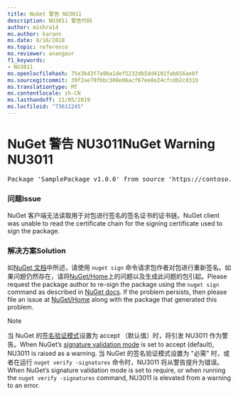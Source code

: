 ```yaml
---
title: NuGet 警告 NU3011
description: NU3011 警告代码
author: mishra14
ms.author: karann
ms.date: 8/16/2018
ms.topic: reference
ms.reviewer: anangaur
f1_keywords:
- NU3011
ms.openlocfilehash: 75e3b43f7a9ba1def5232db5dd4191fab656ae6f
ms.sourcegitcommit: 39f2ae79fbbc308e06acf67ee8e24cfcdb2c831b
ms.translationtype: MT
ms.contentlocale: zh-CN
ms.lasthandoff: 11/05/2019
ms.locfileid: "73611245"
---
```

# <a name="nuget-warning-nu3011"></a><span data-ttu-id="467d6-103">NuGet 警告 NU3011</span><span class="sxs-lookup"><span data-stu-id="467d6-103">NuGet Warning NU3011</span></span>

<pre>Package 'SamplePackage v1.0.0' from source 'https://contoso.com/index.json': The primary signature is invalid.</pre>

### <a name="issue"></a><span data-ttu-id="467d6-104">问题</span><span class="sxs-lookup"><span data-stu-id="467d6-104">Issue</span></span>

<span data-ttu-id="467d6-105">NuGet 客户端无法读取用于对包进行签名的签名证书的证书链。</span><span class="sxs-lookup"><span data-stu-id="467d6-105">NuGet client was unable to read the certificate chain for the signing certificate used to sign the package.</span></span>


### <a name="solution"></a><span data-ttu-id="467d6-106">解决方案</span><span class="sxs-lookup"><span data-stu-id="467d6-106">Solution</span></span>

<span data-ttu-id="467d6-107">如[NuGet 文档](https://docs.microsoft.com/nuget/create-packages/sign-a-package)中所述，请使用 `nuget sign` 命令请求包作者对包进行重新签名。如果问题仍然存在，请将[NuGet/Home](https://github.com/NuGet/Home/issues)上的问题以及生成此问题的包引起。</span><span class="sxs-lookup"><span data-stu-id="467d6-107">Please request the package author to re-sign the package using the `nuget sign` command as described in [NuGet docs](https://docs.microsoft.com/nuget/create-packages/sign-a-package). If the problem persists, then please file an issue at [NuGet/Home](https://github.com/NuGet/Home/issues) along with the package that generated this problem.</span></span>


> [!Note]
> <span data-ttu-id="467d6-108">当 NuGet 的[签名验证模式](https://docs.microsoft.com/nuget/consume-packages/installing-signed-packages#configure-package-signature-requirements)设置为 accept （默认值）时，将引发 NU3011 作为警告。</span><span class="sxs-lookup"><span data-stu-id="467d6-108">When NuGet’s [signature validation mode](https://docs.microsoft.com/nuget/consume-packages/installing-signed-packages#configure-package-signature-requirements) is set to accept (default), NU3011 is raised as a warning.</span></span> <span data-ttu-id="467d6-109">当 NuGet 的签名验证模式设置为 "必需" 时，或者在运行 `nuget verify -signatures` 命令时，NU3011 将从警告提升为错误。</span><span class="sxs-lookup"><span data-stu-id="467d6-109">When NuGet’s signature validation mode is set to require, or when running the `nuget verify -signatures` command, NU3011 is elevated from a warning to an error.</span></span> 
